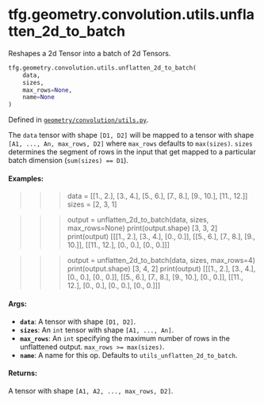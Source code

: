 <div itemscope itemtype="http://developers.google.com/ReferenceObject">
<meta itemprop="name" content="tfg.geometry.convolution.utils.unflatten_2d_to_batch" />
<meta itemprop="path" content="Stable" />
</div>

# tfg.geometry.convolution.utils.unflatten_2d_to_batch

Reshapes a 2d Tensor into a batch of 2d Tensors.

``` python
tfg.geometry.convolution.utils.unflatten_2d_to_batch(
    data,
    sizes,
    max_rows=None,
    name=None
)
```



Defined in [`geometry/convolution/utils.py`](https://github.com/tensorflow/graphics/blob/master/tensorflow_graphics/geometry/convolution/utils.py).

<!-- Placeholder for "Used in" -->

The `data` tensor with shape `[D1, D2]` will be mapped to a tensor with shape
`[A1, ..., An, max_rows, D2]` where `max_rows` defaults to `max(sizes)`.
`sizes` determines the segment of rows in the input that get mapped to a
particular batch dimension (`sum(sizes) == D1`).

#### Examples:


>>> data = [[1., 2.],
            [3., 4.],
            [5., 6.],
            [7., 8.],
            [9., 10.],
            [11., 12.]]
>>> sizes = [2, 3, 1]

>>> output = unflatten_2d_to_batch(data, sizes, max_rows=None)
>>> print(output.shape)
[3, 3, 2]
>>> print(output)
[[[1., 2.],
 [3., 4.],
 [0., 0.]],
[[5., 6.],
 [7., 8.],
 [9., 10.]],
[[11., 12.],
 [0., 0.],
 [0., 0.]]]

>>> output = unflatten_2d_to_batch(data, sizes, max_rows=4)
>>> print(output.shape)
[3, 4, 2]
>>> print(output)
[[[1., 2.],
 [3., 4.],
 [0., 0.],
 [0., 0.]],
[[5., 6.],
 [7., 8.],
 [9., 10.],
 [0., 0.]],
[[11., 12.],
 [0., 0.],
 [0., 0.],
 [0., 0.]]]


#### Args:

* <b>`data`</b>: A tensor with shape `[D1, D2]`.
* <b>`sizes`</b>: An `int` tensor with shape `[A1, ..., An]`.
* <b>`max_rows`</b>: An `int` specifying the maximum number of rows in the
  unflattened output. `max_rows >= max(sizes)`.
* <b>`name`</b>: A name for this op. Defaults to `utils_unflatten_2d_to_batch`.


#### Returns:

A tensor with shape `[A1, A2, ..., max_rows, D2]`.